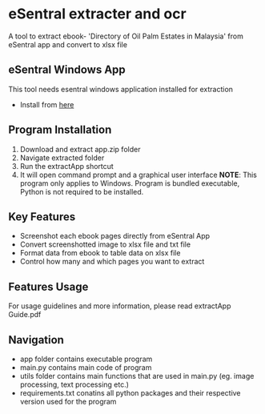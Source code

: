 # eSentral extracter and ocr
A tool to extract ebook- 'Directory of Oil Palm Estates in Malaysia' from eSentral app and convert to xlsx file 
## eSentral Windows App
This tool needs esentral windows application installed for extraction
- Install from [here](https://www.e-sentral.com/download_installer)
## Program Installation 
1. Download and extract app.zip folder
2. Navigate extracted folder 
3. Run the extractApp shortcut
4. It will open command prompt and a graphical user interface
**NOTE**: This program only applies to Windows.
Program is bundled executable, Python is not required to be installed. 
## Key Features
- Screenshot each ebook pages directly from eSentral App
- Convert screenshotted image to xlsx file and txt file
- Format data from ebook to table data on xlsx file
- Control how many and which pages you want to extract
## Features Usage 
For usage guidelines and more information, please read extractApp Guide.pdf 
## Navigation
- app folder contains executable program
- main.py contains main code of program
- utils folder contains main functions that are used in main.py (eg. image processing, text processing etc.)
- requirements.txt conatins all python packages and their respective version used for the program

